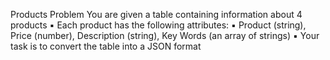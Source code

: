 Products Problem
You are given a table containing information about 4 products
▪ Each product has the following attributes:
▪ Product (string), Price (number), Description (string), Key Words
(an array of strings)
▪ Your task is to convert the table into a JSON format
